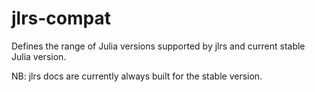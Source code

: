 # jlrs-compat

Defines the range of Julia versions supported by jlrs and current stable Julia version.

NB: jlrs docs are currently always built for the stable version.
